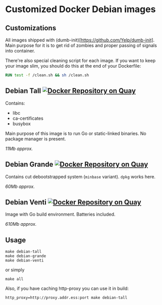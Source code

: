 # Customized Docker Debian images

## Customizations

All images shipped with (dumb-init)[https://github.com/Yelp/dumb-init].
Main purpose for it is to get rid of zombies and proper passing of signals
into container.

There're also special cleaning script for each image. If you want to keep your
image slim, you should do this at the end of your Dockerfile:
```dockerfile
RUN test -f /clean.sh && sh /clean.sh
```

## Debian Tall [![Docker Repository on Quay](https://quay.io/repository/gravitational/debian-tall/status "Docker Repository on Quay")](https://quay.io/repository/gravitational/debian-tall)

Contains:

* libc
* ca-certificates
* busybox

Main purpose of this image is to run Go or static-linked binaries. No package
manager is present.

*11Mb approx.*

## Debian Grande [![Docker Repository on Quay](https://quay.io/repository/gravitational/debian-grande/status "Docker Repository on Quay")](https://quay.io/repository/gravitational/debian-grande)

Contains cut debootstrapped system (`minbase` variant). `dpkg` works here.

*60Mb approx.*

## Debian Venti [![Docker Repository on Quay](https://quay.io/repository/gravitational/debian-venti/status "Docker Repository on Quay")](https://quay.io/repository/gravitational/debian-venti)

Image with Go build environment. Batteries included.

*610Mb approx.*

## Usage

```shell
make debian-tall
make debian-grande
make debian-venti
```

or simply

```shell
make all
```

Also, if you have caching http-proxy you can use it in build:

```shell
http_proxy=http://proxy.addr.ess:port make debian-tall
```
